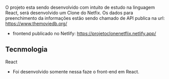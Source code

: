 O projeto esta sendo desenvolvido com intuito de estudo na linguagem React, será desenvolvido um Clone do Netfix. 
Os dados para preenchimento da informações estão sendo chamado de API publica na url: https://www.themoviedb.org/

- frontend publicado no Netlify: https://projetoclonenetflix.netlify.app/

## Tecnmologia

React 
- Foi desenvolvido somente nessa faze o front-end em React.




